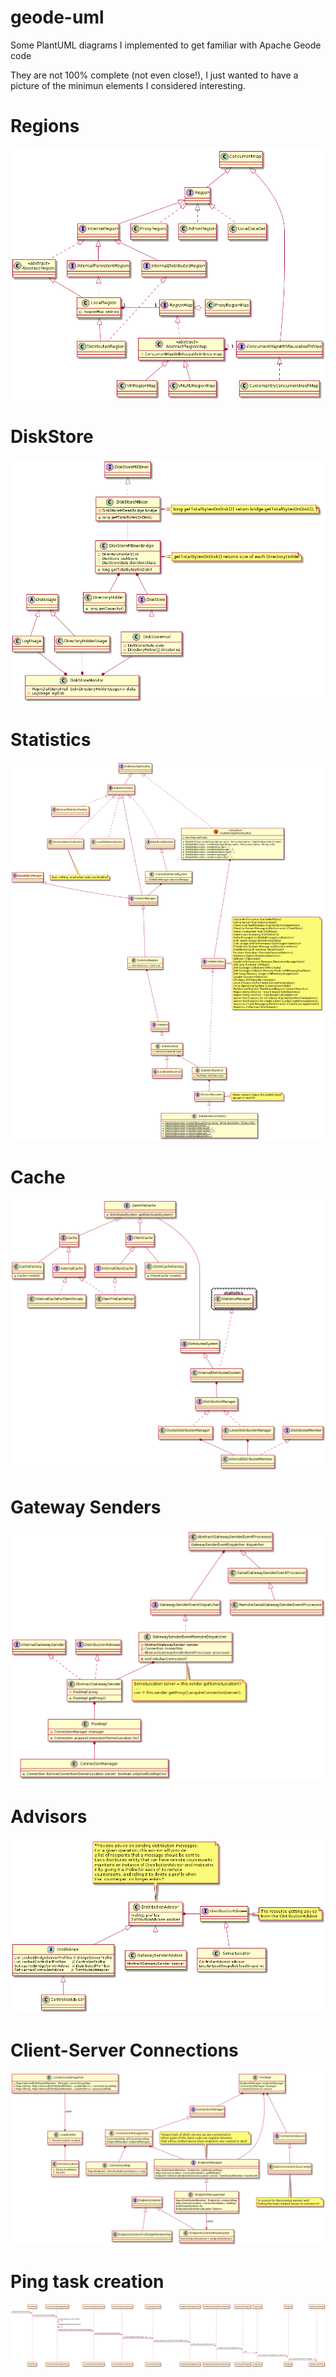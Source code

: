# geode-uml
Some PlantUML diagrams I implemented to get familiar with Apache Geode code

They are not 100% complete (not even close!), I just wanted to have a picture of the minimun elements I considered interesting.

# Regions
![Region](./uml/Region-UML.png)

# DiskStore
![DiskStore](./uml/DiskStore-UML.png)

# Statistics
![Statistics](./uml/Statistics-UML.png)

# Cache
![Cache](./uml/Cache-UML.png)

# Gateway Senders
![GwSenders](./uml/GwSenders-UML.png)

# Advisors
![Advisors](./uml/Advisors-UML.png)

# Client-Server Connections
![ClientServerConnections](./uml/ClientServerConnections-UML.png)

# Ping task creation
![PingTaskCreation](./uml/PingTaskCreationg-UML.png)
